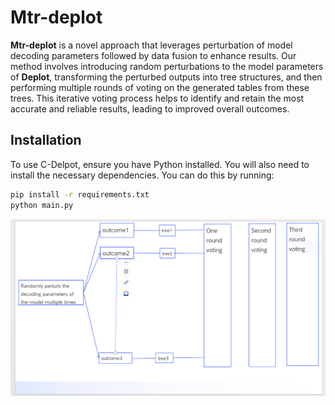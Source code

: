 # Mtr-deplot 

**Mtr-deplot** is a novel approach that leverages perturbation of model decoding parameters followed by data fusion to enhance results. Our method involves introducing random perturbations to the model parameters of **Deplot**, transforming the perturbed outputs into tree structures, and then performing multiple rounds of voting on the generated tables from these trees. This iterative voting process helps to identify and retain the most accurate and reliable results, leading to improved overall outcomes.

## Installation

To use C-Delpot, ensure you have Python installed. You will also need to install the necessary dependencies. You can do this by running:

```bash
pip install -r requirements.txt
python main.py
```

![structural](./image/show2.png)

